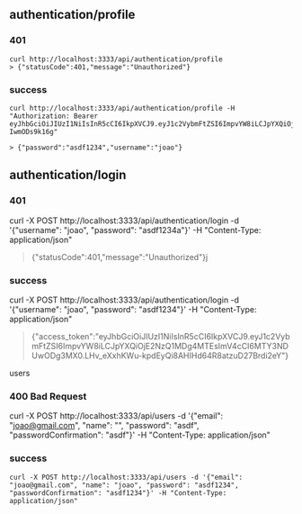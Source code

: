 ## authentication/profile

  ### 401
    curl http://localhost:3333/api/authentication/profile
    > {"statusCode":401,"message":"Unauthorized"}

  ### success
    curl http://localhost:3333/api/authentication/profile -H "Authorization: Bearer eyJhbGciOiJIUzI1NiIsInR5cCI6IkpXVCJ9.eyJ1c2VybmFtZSI6ImpvYW8iLCJpYXQiOjE2NzQ1MDg5NzgsImV4cCI6MTY3NDUwOTAzOH0._33_tjJYsZhFHlMHMoLwbeFjVbJSMv8-IwmODs9k16g"

    > {"password":"asdf1234","username":"joao"}

## authentication/login

  ### 401
  curl -X POST http://localhost:3333/api/authentication/login -d '{"username": "joao", "password": "asdf1234a"}' -H "Content-Type: application/json"
  > {"statusCode":401,"message":"Unauthorized"}j

  ### success
  curl -X POST http://localhost:3333/api/authentication/login -d '{"username": "joao", "password": "asdf1234"}' -H "Content-Type: application/json"

  > {"access_token":"eyJhbGciOiJIUzI1NiIsInR5cCI6IkpXVCJ9.eyJ1c2VybmFtZSI6ImpvYW8iLCJpYXQiOjE2NzQ1MDg4MTEsImV4cCI6MTY3NDUwODg3MX0.LHv_eXxhKWu-kpdEyQi8AHIHd64R8atzuD27Brdi2eY"}


users
  ### 400 Bad Request
  curl -X POST http://localhost:3333/api/users -d '{"email": "joao@gmail.com", "name": "", "password": "asdf", "passwordConfirmation": "asdf"}' -H "Content-Type: application/json"

  ### success
    curl -X POST http://localhost:3333/api/users -d '{"email": "joao@gmail.com", "name": "joao", "password": "asdf1234", "passwordConfirmation": "asdf1234"}' -H "Content-Type: application/json"
